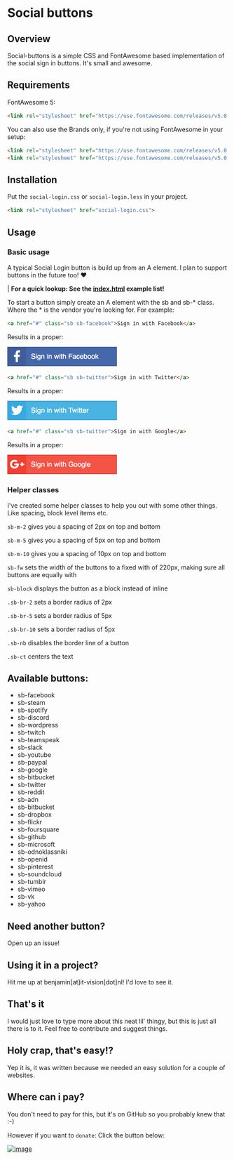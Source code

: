 # Social buttons
## Overview
Social-buttons is a simple CSS and FontAwesome based implementation of the social sign in buttons. It's small and awesome.

## Requirements
FontAwesome 5:
```html
<link rel="stylesheet" href="https://use.fontawesome.com/releases/v5.0.12/css/all.css">
```

You can also use the Brands only, if you're not using FontAwesome in your setup:
```html
<link rel="stylesheet" href="https://use.fontawesome.com/releases/v5.0.13/css/brands.css">
<link rel="stylesheet" href="https://use.fontawesome.com/releases/v5.0.13/css/fontawesome.css">
```

## Installation
Put the `social-login.css` or `social-login.less` in your project.
```html
<link rel="stylesheet" href="social-login.css">
```

## Usage
### Basic usage
A typical Social Login button is build up from an A element. I plan to support buttons in the future too! ❤️

| **For a quick lookup: See the [index.html](index.html) example list!**

To start a button simply create an A element with the sb and sb-* class. Where the * is the vendor you're looking for. For example:

```html
<a href="#" class="sb sb-facebook">Sign in with Facebook</a>
```
Results in a proper:

<img src="_demo-images/demo-facebook.png" width=250>

```html
<a href="#" class="sb sb-twitter">Sign in with Twitter</a>
```
Results in a proper:

<img src="_demo-images/demo-twitter.png" width=250>

```html
<a href="#" class="sb sb-twitter">Sign in with Google</a>
```
Results in a proper:

<img src="_demo-images/demo-google.png" width=250>

### Helper classes
I've created some helper classes to help you out with some other things. Like spacing, block level items etc.

`sb-m-2` 
gives you a spacing of 2px on top and bottom

`sb-m-5` 
gives you a spacing of 5px on top and bottom

`sb-m-10` 
gives you a spacing of 10px on top and bottom

`sb-fw`
sets the width of the buttons to a fixed with of 220px, making sure all buttons are equally with

`sb-block`
displays the button as a block instead of inline

`.sb-br-2`
sets a border radius of 2px

`.sb-br-5`
sets a border radius of 5px

`.sb-br-10`
sets a border radius of 5px

`.sb-nb`
disables the border line of a button

`.sb-ct`
centers the text


## Available buttons:
  * sb-facebook
 * sb-steam
 * sb-spotify
 * sb-discord
 * sb-wordpress
 * sb-twitch
 * sb-teamspeak
 * sb-slack
 * sb-youtube
 * sb-paypal
 * sb-google
 * sb-bitbucket
 * sb-twitter
 * sb-reddit
 * sb-adn
 * sb-bitbucket
 * sb-dropbox
 * sb-flickr
 * sb-foursquare
 * sb-github
 * sb-microsoft
 * sb-odnoklassniki
 * sb-openid
 * sb-pinterest
 * sb-soundcloud
 * sb-tumblr
 * sb-vimeo
 * sb-vk
 * sb-yahoo

## Need another button?
Open up an issue!

## Using it in a project?
Hit me up at benjamin[at]it-vision[dot]nl! I'd love to see it.

## That's it
I would just love to type more about this neat lil' thingy, but this is just all there is to it. Feel free to contribute and suggest things.

## Holy crap, that's easy!?
Yep it is, it was written because we needed an easy solution for a couple of websites. 

## Where can i pay?
You don't need to pay for this, but it's on GitHub so you probably knew that :-)

However if you want to `donate`: Click the button below:

[![image](https://www.paypalobjects.com/en_US/i/btn/btn_donateCC_LG.gif)](https://www.paypal.com/cgi-bin/webscr?cmd=_donations&business=info%40its%2dvision%2enl&lc=NL&item_name=ITS%2dVision&item_number=social-buttons&no_note=0&currency_code=EUR&bn=PP%2dDonationsBF%3abtn_donateCC_LG%2egif%3aNonHostedGuest)


